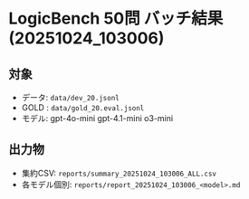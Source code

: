 # LogicBench 50問 バッチ結果 (20251024_103006)

## 対象
- データ: `data/dev_20.jsonl`
- GOLD : `data/gold_20.eval.jsonl`
- モデル: gpt-4o-mini gpt-4.1-mini o3-mini

## 出力物
- 集約CSV: `reports/summary_20251024_103006_ALL.csv`
- 各モデル個別: `reports/report_20251024_103006_<model>.md`
